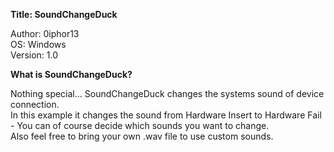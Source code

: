 **Title: SoundChangeDuck**

<p>Author: 0iphor13<br>
OS: Windows<br>
Version: 1.0</p>

**What is SoundChangeDuck?**
<p>Nothing special... SoundChangeDuck changes the systems sound of device connection.<br>
In this example it changes the sound from Hardware Insert to Hardware Fail - You can of course decide which sounds you want to change.<br>
Also feel free to bring your own .wav file to use custom sounds.</p>
